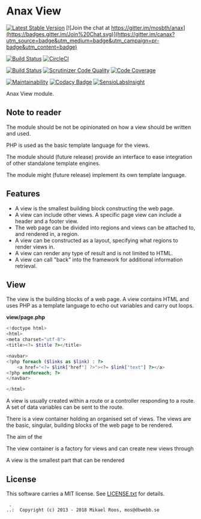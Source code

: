 Anax View
==================================

[![Latest Stable Version](https://poser.pugx.org/anax/view/v/stable)](https://packagist.org/packages/anax/view)
[![Join the chat at https://gitter.im/mosbth/anax](https://badges.gitter.im/Join%20Chat.svg)](https://gitter.im/canax?utm_source=badge&utm_medium=badge&utm_campaign=pr-badge&utm_content=badge)

[![Build Status](https://travis-ci.org/canax/view.svg?branch=master)](https://travis-ci.org/canax/view)
[![CircleCI](https://circleci.com/gh/canax/view.svg?style=svg)](https://circleci.com/gh/canax/view)

[![Build Status](https://scrutinizer-ci.com/g/canax/view/badges/build.png?b=master)](https://scrutinizer-ci.com/g/canax/view/build-status/master)
[![Scrutinizer Code Quality](https://scrutinizer-ci.com/g/canax/view/badges/quality-score.png?b=master)](https://scrutinizer-ci.com/g/canax/view/?branch=master)
[![Code Coverage](https://scrutinizer-ci.com/g/canax/view/badges/coverage.png?b=master)](https://scrutinizer-ci.com/g/canax/view/?branch=master)

[![Maintainability](https://api.codeclimate.com/v1/badges/b1b2a5f4b93ba4c630e4/maintainability)](https://codeclimate.com/github/canax/view/maintainability)
[![Codacy Badge](https://api.codacy.com/project/badge/Grade/a55bf4c3892e4ae79a18ce86dd5e0507)](https://www.codacy.com/app/mosbth/view?utm_source=github.com&amp;utm_medium=referral&amp;utm_content=canax/view&amp;utm_campaign=Badge_Grade)
[![SensioLabsInsight](https://insight.sensiolabs.com/projects/6dc5e622-2087-4fb5-969e-1609eed3c85b/mini.png)](https://insight.sensiolabs.com/projects/6dc5e622-2087-4fb5-969e-1609eed3c85b)

Anax View module.



Note to reader
------------------

The module should be not be opinionated on how a view should be written and used.

PHP is used as the basic template language for the views.

The module should (future release) provide an interface to ease integration of other standalone template engines.

The module might (future release) implement its own template language.



Features
------------------

* A view is the smallest building block constructing the web page.
* A view can include other views. A specific page view can include a header and a footer view.
* The web page can be divided into regions and views can be attached to, and rendered in, a region.
* A view can be constructed as a layout, specifying what regions to render views in.
* A view can render any type of result and is not limited to HTML.
* A view can call "back" into the framework for additional information retrieval.



View
------------------

The view is the building blocks of a web page. A view contains HTML and uses PHP as a template language to echo out variables and carry out loops.

**view/page.php**

```php
<!doctype html>
<html>
<meta charset="utf-8">
<title><?= $title ?></title>

<navbar>
<?php foreach ($links as $link) : ?>
    <a href="<?= $link["href"] ?>"><?= $link["text"] ?></a>
<?php endforeach; ?> 
</navbar>

</html>
```

A view is usually created within a route or a controller responding to a route. A set of data variables can be sent to the route.


There is a view container holding an organised set of views. The views are the basic, singular, building blocks of the web page to be rendered.

The aim of the 



The view container is a factory for views and can create new views through

A view is the smallest part that can be rendered




License
------------------

This software carries a MIT license. See [LICENSE.txt](LICENSE.txt) for details.



```
 .  
..:  Copyright (c) 2013 - 2018 Mikael Roos, mos@dbwebb.se
```
